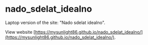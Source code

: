 # nado_sdelat_idealno

Laptop version of the site: "Nado sdelat idealno".

View website [https://mysunlight86.github.io/nado_sdelat_idealno/](https://mysunlight86.github.io/nado_sdelat_idealno/).
